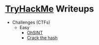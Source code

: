 # [TryHackMe](https://tryhackme.com/) Writeups
- Challenges (CTFs)
  - Easy
      - [OhSINT](/TryHackMe/Challenges/OhSINT)
      - [Crack the hash](/TryHackMe/Challenges/Crack20the%20hash)